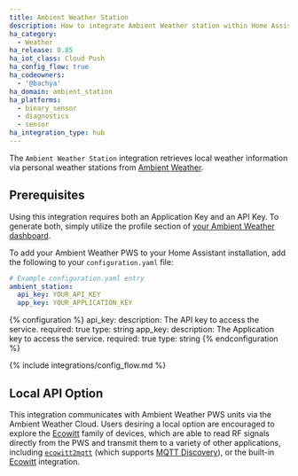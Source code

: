 ```yaml
---
title: Ambient Weather Station
description: How to integrate Ambient Weather station within Home Assistant.
ha_category:
  - Weather
ha_release: 0.85
ha_iot_class: Cloud Push
ha_config_flow: true
ha_codeowners:
  - '@bachya'
ha_domain: ambient_station
ha_platforms:
  - binary_sensor
  - diagnostics
  - sensor
ha_integration_type: hub
---
```


The `Ambient Weather Station` integration retrieves local weather information
via personal weather stations from [Ambient Weather](https://ambientweather.net).

## Prerequisites

Using this integration requires both an Application Key and an API Key. To
generate both, simply utilize the profile section of
[your Ambient Weather dashboard](https://dashboard.ambientweather.net).

To add your Ambient Weather PWS to your Home Assistant installation, add the
following to your `configuration.yaml` file:

```yaml
# Example configuration.yaml entry
ambient_station:
  api_key: YOUR_API_KEY
  app_key: YOUR_APPLICATION_KEY
```

{% configuration %}
api_key:
  description: The API key to access the service.
  required: true
  type: string
app_key:
  description: The Application key to access the service.
  required: true
  type: string
{% endconfiguration %}

{% include integrations/config_flow.md %}

## Local API Option

This integration communicates with Ambient Weather PWS units via the Ambient Weather
Cloud. Users desiring a local option are encouraged to explore the
[Ecowitt](https://www.ecowitt.com) family of devices, which are able to read RF signals
directly from the PWS and transmit them to a variety of other applications, including
[`ecowitt2mqtt`](https://github.com/bachya/ecowitt2mqtt) (which supports
[MQTT Discovery](/docs/mqtt/discovery)), or the built-in [Ecowitt](https://www.home-assistant.io/integrations/ecowitt/) integration.
